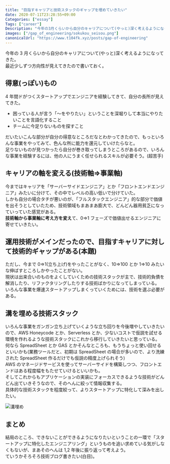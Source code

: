 ```yaml
---
title: "目指すキャリアと技術スタックのギャップを埋めていきたい"
date: 2020-07-11T23:28:55+09:00
Categories: ["essay"]
Tags: ["career"]
Description: "今年の3月くらいから自分のキャリアについて(やっと)深く考えるようになってきた。最近少しずつ方向性が見えてきたので書いておく。"
images: ["/gap_of_engineering/sokukou_seisou.png"]
canonicalUrl: "https://www.t104fk.xyz/posts/gap-of-engineering"
---
```


今年の 3 月くらいから自分のキャリアについて(やっと)深く考えるようになってきた。  
最近少しずつ方向性が見えてきたので書いておく。

## 得意(っぽい)もの

4 年間ドがつくスタートアップでエンジニアを経験してきて、自分の長所が見えてきた。

- 困っている人が言う「〜をやりたい」ということを深堀りして本当にやりたいことを言語化すること
- チームに今足りないものを探すこと

だいたいこんな部分が自分の得意なところだなとわかってきたので、もっといろんな事業をやってみて、色んな所に能力を還元していけたらなと。  
足りないものが見つかったら自分が巻き取ってしまうところがあるので、いろんな事業を経験するには、他の人にうまく任せられるスキルが必要そう。(超苦手)

## キャリアの軸を変える(技術軸=>事業軸)

今まではキャリアを「サーバーサイドエンジニア」とか「フロントエンドエンジニア」みたいに分けて、その中でレベルの高い低いで分けていた。  
しかも自分の場合タチが悪いのが、「フルスタックエンジニア」的な部分で価値を出そうとしていたため、技術領域もまあまあ膨大で、どんどん器用貧乏になっていっていた感覚がある。  
**技術軸から事業軸に考え方を変え**て、0=>1 フェーズで価値出せるエンジニアに寄せていきたい。

## 運用技術がメインだったので、目指すキャリアに対して技術的ギャップがある(本題)

ただし、今まで 0=>1(立ち上げ)をやったことがなく、10=>100 とか 1=>10 みたいな伸ばすところしかやったことがない。  
現状は出来合いのものをよくしていくための技術スタックが主で、技術的負債を解消したり、リファクタリングしたりする技術ばかりになってしまっている。  
いろんな事業を爆速スタートアップしまくっていくためには、技術を選ぶ必要がある。

## 溝を埋める技術スタック

いろんな事業をガンガン立ち上げていくような立ち回りを今後増やしていきたいので、AWS Honeycode とか、Serverless とか、少ないコストで仮説を試せる環境を作れるような技術スタックにこれから移行していきたいと思っている。  
何なら SpreadSheet とか GAS とかそんなところも、もうちょっと使い回せるといいかも(業務ツールだと、初期は SpreadSheet の場合が多いので、より洗練された SpreadSheet 作るだけでも仮説の精度上げられそう)  
AWS のマネージドサービスを使ってサーバーサイドを構築しつつ、フロントエンドはある程度幅をもたせていけるといいかも。  
そしてこれからもアプリケーションの実装にフォーカスできるような技術がどんどん出ていきそうなので、そのへんに絞って情報収集する。  
具体的な技術スタックを程度絞って、よりスタートアップに特化して深みを出したい。

![溝埋め](/gap_of_engineering/sokukou_seisou.png)

## まとめ

結局のところ、できないことができるようになりたいということの一環で「スタートアップに特化したエンジニアリング」というものを追い求めている気がしなくもないが、まあそのへんは 1,2 年後に振り返って考えよう。  
ていうかそろそろ技術ブログ書きたい(白目)。
